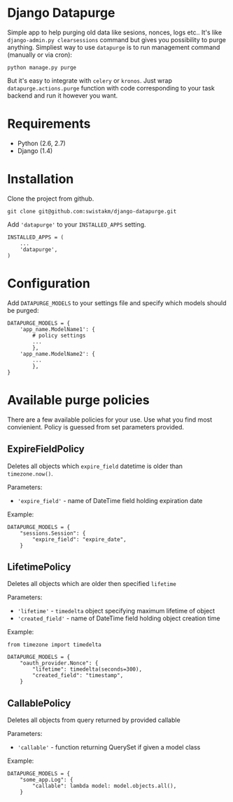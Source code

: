# Django Datapurge

Simple app to help purging old data like sesions, nonces, logs etc.. It's like `django-admin.py clearsessions`
command but gives you possibility to purge anything. Simpliest way to use `datapurge` is to run management
command (manually or via cron):

    python manage.py purge

But it's easy to integrate with `celery` or `kronos`. Just wrap `datapurge.actions.purge` function with code
corresponding to your task backend and run it however you want.

# Requirements

* Python (2.6, 2.7)
* Django (1.4)

# Installation

Clone the project from github.

    git clone git@github.com:swistakm/django-datapurge.git

Add `'datapurge'` to your `INSTALLED_APPS` setting.

    INSTALLED_APPS = (
        ...
        'datapurge',
    )

# Configuration

Add `DATAPURGE_MODELS` to your settings file and specify which models should be purged:

    DATAPURGE_MODELS = {
        'app_name.ModelName1': {
            # policy settings
            ...
            },
        'app_name.ModelName2': {
            ...
            },
    }

# Available purge policies

There are a few available policies for your use. Use what you find most convienient. Policy is
guessed from set parameters provided.


## ExpireFieldPolicy

Deletes all objects which `expire_field` datetime is older than `timezone.now()`.

Parameters:

* `'expire_field'` - name of DateTime field holding expiration date

Example:

    DATAPURGE_MODELS = {
        "sessions.Session": {
            "expire_field": "expire_date",
        }

## LifetimePolicy

Deletes all objects which are older then specified `lifetime`

Parameters:

* `'lifetime'` - `timedelta` object specifying maximum lifetime of object
* `'created_field'` - name of DateTime field holding object creation time

Example:

    from timezone import timedelta

    DATAPURGE_MODELS = {
        "oauth_provider.Nonce": {
            "lifetime": timedelta(seconds=300),
            "created_field": "timestamp",
        }

## CallablePolicy

Deletes all objects from query returned by provided callable

Parameters:

* `'callable'` - function returning QuerySet if given a model class

Example:

    DATAPURGE_MODELS = {
        "some_app.Log": {
            "callable": lambda model: model.objects.all(),
        }

